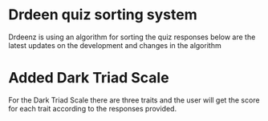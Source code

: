 # Drdeen quiz sorting system 
Drdeenz is using an algorithm for sorting the quiz responses below are the latest updates on the development and changes in the algorithm 
# Added Dark Triad Scale
For the Dark Triad Scale there are three traits and the user will get the score for each trait according to the responses provided. 

